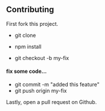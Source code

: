 ## Contributing

First fork this project.

- git clone <your-forked-repo>
- npm install

- git checkout -b my-fix

#### fix some code...

- git commit -m "added this feature"
- git push origin my-fix

Lastly, open a pull request on Github.
